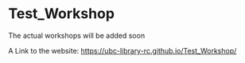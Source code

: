 # Test_Workshop

The actual workshops will be added soon

A Link to the website: https://ubc-library-rc.github.io/Test_Workshop/
